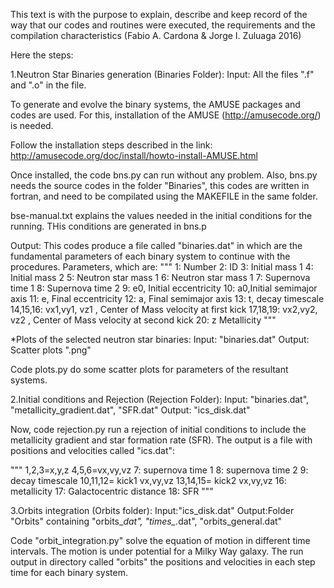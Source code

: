This text is with the purpose to explain, describe and keep record of the way that our codes and routines were executed, the requirements and the compilation characteristics (Fabio A. Cardona & Jorge I. Zuluaga 2016)

Here the steps:

1.Neutron Star Binaries generation (Binaries Folder):
Input: All the files ".f" and ".o" in the file.


To generate and evolve the binary systems, the AMUSE packages and codes are used. For this, installation of the AMUSE (http://amusecode.org/) is needed.

Follow the installation steps described in the link:
http://amusecode.org/doc/install/howto-install-AMUSE.html

Once installed, the code bns.py can run without any problem. Also, bns.py needs the source codes in the folder "Binaries", this codes are written in fortran, and need to be compilated using the MAKEFILE in the same folder.

bse-manual.txt explains the values needed in the initial conditions for the running. THis conditions are generated in bns.p

Output:
This codes produce a file called "binaries.dat" in which are the fundamental parameters of each binary system to continue with the procedures. Parameters, which are:
"""
1: Number
2: ID
3: Initial mass 1
4: Initial mass 2
5: Neutron star mass 1
6: Neutron star mass 1
7: Supernova time 1
8: Supernova time 2
9: e0, Initial eccentricity
10: a0,Initial semimajor axis
11: e, Final eccentricity
12: a, Final semimajor axis
13: t, decay timescale
14,15,16: vx1,vy1, vz1 , Center of Mass velocity at first kick
17,18,19: vx2,vy2, vz2 , Center of Mass velocity at second kick
20: z Metallicity
"""

*Plots of the selected neutron star binaries:
Input: "binaries.dat"
Output: Scatter plots ".png"

Code plots.py do some scatter plots for parameters of the resultant systems. 


2.Initial conditions and Rejection (Rejection Folder):
Input: "binaries.dat", "metallicity_gradient.dat", "SFR.dat"
Output: "ics_disk.dat"

Now, code rejection.py run a rejection of initial conditions to include the  metallicity gradient and star formation rate (SFR). The output is a file with positions and velocities called "ics.dat":

"""
1,2,3=x,y,z
4,5,6=vx,vy,vz
7: supernova time 1
8: supernova time 2
9: decay timescale
10,11,12= kick1 vx,vy,vz
13,14,15= kick2 vx,vy,vz
16: metallicity
17: Galactocentric distance
18: SFR
"""

3.Orbits integration (Orbits folder):
Input:"ics_disk.dat"
Output:Folder "Orbits" containing "orbits_*dat", "times_*.dat", "orbits_general.dat"

Code "orbit_integration.py" solve the equation of motion in different time intervals. The motion is under potential for a Milky Way galaxy.
The run output in directory called "orbits" the positions and velocities in each step time for each binary system. 



